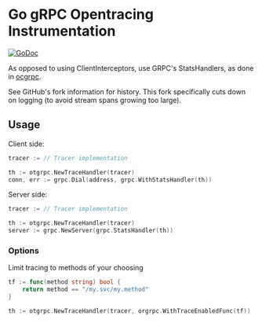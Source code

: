 Go gRPC Opentracing Instrumentation
===================================

[![GoDoc](https://godoc.org/github.com/devoxel/otgrpc?status.svg)](https://godoc.org/github.com/devoxel/otgrpc)

As opposed to using ClientInterceptors, use GRPC's StatsHandlers, as done in [ocgrpc]("https://github.com/census-instrumentation/opencensus-go/tree/master/plugin/ocgrpc").

See GitHub's fork information for history. This fork specifically cuts down on logging (to avoid stream spans growing too large).

Usage
-----

Client side:

```go
tracer := // Tracer implementation

th := otgrpc.NewTraceHandler(tracer)
conn, err := grpc.Dial(address, grpc.WithStatsHandler(th))
```

Server side:

```go
tracer := // Tracer implementation

th := otgrpc.NewTraceHandler(tracer)
server := grpc.NewServer(grpc.StatsHandler(th))
```

### Options

Limit tracing to methods of your choosing

```go
tf := func(method string) bool {
    return method == "/my.svc/my.method"
}

th := otgrpc.NewTraceHandler(tracer, orgrpc.WithTraceEnabledFunc(tf))
```
